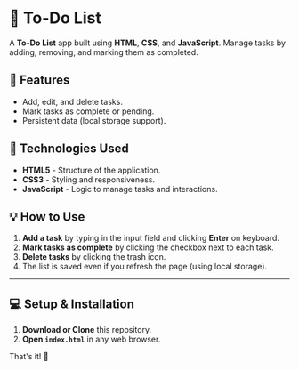 # 📝 To-Do List  

A **To-Do List** app built using **HTML**, **CSS**, and **JavaScript**. Manage tasks by adding, removing, and marking them as completed.  

## 🚀 Features  
- Add, edit, and delete tasks.  
- Mark tasks as complete or pending.  
- Persistent data (local storage support).  

## 🔧 Technologies Used  
- **HTML5** - Structure of the application.  
- **CSS3** - Styling and responsiveness.  
- **JavaScript** - Logic to manage tasks and interactions.  

## 💡 How to Use  
1. **Add a task** by typing in the input field and clicking **Enter** on keyboard.  
2. **Mark tasks as complete** by clicking the checkbox next to each task.  
3. **Delete tasks** by clicking the trash icon.  
4. The list is saved even if you refresh the page (using local storage).  

---

## 💻 Setup & Installation  
1. **Download or Clone** this repository.  
2. **Open `index.html`** in any web browser.  

That's it! 🚀  
